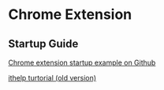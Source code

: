 # Chrome Extension 

## Startup Guide 

[Chrome extension startup example on Github](https://github.com/GoogleChrome/chrome-extensions-samples/tree/main/apps/samples/hello-world)

[ithelp turtorial (old version) ](https://ithelp.ithome.com.tw/articles/10186039)